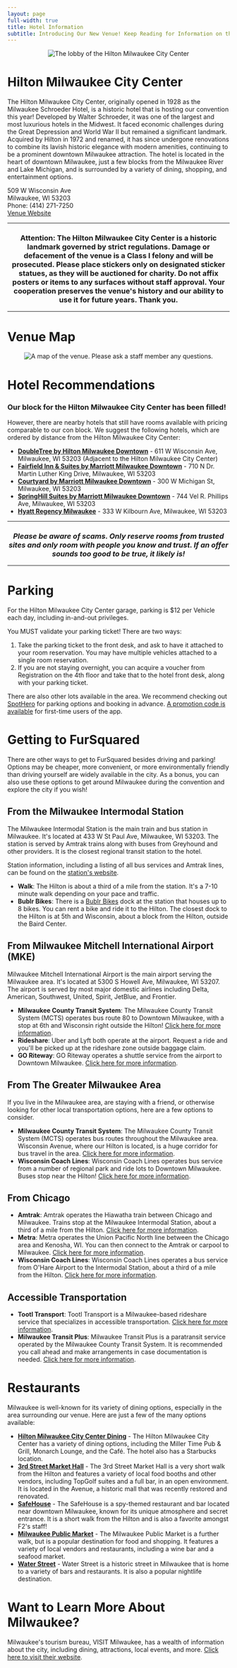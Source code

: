 ```yaml
---
layout: page
full-width: true
title: Hotel Information
subtitle: Introducing Our New Venue! Keep Reading for Information on the Hilton Milwaukee City Center, Hotels, Parking, Travel Options, and Food!
---
```

<div align="center">
  <img alt="The lobby of the Hilton Milwaukee City Center"  src="{{ 'assets/img/2024/hilton_inside.jpg' | relative_url }}" />
</div>

# Hilton Milwaukee City Center

The Hilton Milwaukee City Center, originally opened in 1928 as the Milwaukee Schroeder Hotel, is a historic hotel that is hosting our convention this year! Developed by Walter Schroeder, it was one of the largest and most luxurious hotels in the Midwest. It faced economic challenges during the Great Depression and World War II but remained a significant landmark. Acquired by Hilton in 1972 and renamed, it has since undergone renovations to combine its lavish historic elegance with modern amenities, continuing to be a prominent downtown Milwaukee attraction. The hotel is located in the heart of downtown Milwaukee, just a few blocks from the Milwaukee River and Lake Michigan, and is surrounded by a variety of dining, shopping, and entertainment options.

509 W Wisconsin Ave<br/>Milwaukee, WI 53203<br />
Phone: (414) 271-7250<br/>
<a href="https://www3.hilton.com/en/hotels/wisconsin/hilton-milwaukee-city-center-MKEMHHF/index.html">Venue Website</a>

<hr>
  <div align="center">
    <h3>Attention: The Hilton Milwaukee City Center is a historic landmark governed by strict regulations. Damage or defacement of the venue is a Class I felony and will be prosecuted. Please place stickers only on designated sticker statues, as they will be auctioned for charity. Do not affix posters or items to any surfaces without staff approval. Your cooperation preserves the venue's history and our ability to use it for future years. Thank you.</h3>
  </div>
<hr>

# Venue Map

<div align="center">
  <img alt="A map of the venue. Please ask a staff member any questions."  src="{{ 'assets/img/maps/map_venue.png' | relative_url }}" />
</div>

# Hotel Recommendations

### Our  block for the Hilton Milwaukee City Center has been filled!

However, there are nearby hotels that still have rooms available with pricing comparable to our con block. We suggest the following hotels, which are ordered by distance from the Hilton Milwaukee City Center:

* **[DoubleTree by Hilton Milwaukee Downtown](https://www.hilton.com/en/hotels/mkeccdt-doubletree-milwaukee-downtown/)** - 611 W Wisconsin Ave, Milwaukee, WI 53203 (Adjacent to the Hilton Milwaukee City Center)
* **[Fairfield Inn & Suites by Marriott Milwaukee Downtown](https://www.marriott.com/hotels/travel/mkefd-fairfield-inn-and-suites-milwaukee-downtown/)** - 710 N Dr. Martin Luther King Drive, Milwaukee, WI 53203
* **[Courtyard by Marriott Milwaukee Downtown](https://www.marriott.com/hotels/travel/mkecy-courtyard-milwaukee-downtown/)** - 300 W Michigan St, Milwaukee, WI 53203
* **[SpringHill Suites by Marriott Milwaukee Downtown](https://www.marriott.com/hotels/travel/mkesd-springhill-suites-milwaukee-downtown/)** - 744 Vel R. Phillips Ave, Milwaukee, WI 53203
* **[Hyatt Regency Milwaukee](https://www.hyatt.com/en-US/hotel/wisconsin/hyatt-regency-milwaukee/mkerm)** - 333 W Kilbourn Ave, Milwaukee, WI 53203

<hr>

<div align="center">
  <h3><em>Please be aware of scams. Only reserve rooms from trusted sites and only room with people you know and trust. If an offer sounds too good to be true, it likely is!</em></h3>
</div>

<hr>

# Parking
For the Hilton Milwaukee City Center garage, parking is $12 per Vehicle each day, including in-and-out privileges.

You MUST validate your parking ticket! There are two ways:

1. Take the parking ticket to the front desk, and ask to have it attached to your room reservation. You may have multiple vehicles attached to a single room reservation.
2. If you are not staying overnight, you can acquire a voucher from Registration on the 4th floor and take that to the hotel front desk, along with your parking ticket.

There are also other lots available in the area. We recommend checking out [SpotHero](https://spothero.com) for parking options and booking in advance. [A promotion code is available](https://spothero.com/about/promo-code) for first-time users of the app.

# Getting to FurSquared

There are other ways to get to FurSquared besides driving and parking! Options may be cheaper, more convenient, or more environmentally friendly than driving yourself are widely available in the city. As a bonus, you can also use these options to get around Milwaukee during the convention and explore the city if you wish!

## From the Milwaukee Intermodal Station

The Milwaukee Intermodal Station is the main train and bus station in Milwaukee. It's located at 433 W St Paul Ave, Milwaukee, WI 53203. The station is served by Amtrak trains along with buses from Greyhound and other providers. It is the closest regional transit station to the hotel.

Station information, including a listing of all bus services and Amtrak lines, can be found on the [station's website](https://wisconsindot.gov/pages/travel/rail/mis.aspx).

* **Walk**: The Hilton is about a third of a mile from the station. It's a 7-10 minute walk depending on your pace and traffic.
* **Bublr Bikes**: There is a [Bublr Bikes](https://bublrbikes.org) dock at the station that houses up to 8 bikes. You can rent a bike and ride it to the Hilton. The closest dock to the Hilton is at 5th and Wisconsin, about a block from the Hilton, outside the Baird Center.

## From Milwaukee Mitchell International Airport (MKE)

Milwaukee Mitchell International Airport is the main airport serving the Milwaukee area. It's located at 5300 S Howell Ave, Milwaukee, WI 53207. The airport is served by most major domestic airlines including Delta, American, Southwest, United, Spirit, JetBlue, and Frontier.

* **Milwaukee County Transit System**: The Milwaukee County Transit System (MCTS) operates bus route 80 to Downtown Milwaukee, with a stop at 6th and Wisconsin right outside the Hilton! [Click here for more information](https://www.ridemcts.com/routes-schedules/80).
* **Rideshare**: Uber and Lyft both operate at the airport. Request a ride and you'll be picked up at the rideshare zone outside baggage claim.
* **GO Riteway**: GO Riteway operates a shuttle service from the airport to Downtown Milwaukee. [Click here for more information](https://goriteway.com/ride-services/airport-transportation/).

## From The Greater Milwaukee Area

If you live in the Milwaukee area, are staying with a friend, or otherwise looking for other local transportation options, here are a few options to consider.

* **Milwaukee County Transit System**: The Milwaukee County Transit System (MCTS) operates bus routes throughout the Milwaukee area. Wisconsin Avenue, where our Hilton is located, is a huge corridor for bus travel in the area. [Click here for more information](https://www.ridemcts.com/routes-schedules).
* **Wisconsin Coach Lines**: Wisconsin Coach Lines operates bus service from a number of regional park and ride lots to Downtown Milwaukee. Buses stop near the Hilton! [Click here for more information](https://www.coachusa.com/wisconsin-coach).

## From Chicago

* **Amtrak**: Amtrak operates the Hiawatha train between Chicago and Milwaukee. Trains stop at the Milwaukee Intermodal Station, about a third of a mile from the Hilton. [Click here for more information](https://www.amtrak.com/routes/hiawatha-train.html).
* **Metra**: Metra operates the Union Pacific North line between the Chicago area and Kenosha, WI. You can then connect to the Amtrak or carpool to Milwaukee. [Click here for more information](https://metrarail.com/maps-schedules/train-lines/UP-N).
* **Wisconsin Coach Lines**: Wisconsin Coach Lines operates a bus service from O'Hare Airport to the Intermodal Station, about a third of a mile from the Hilton. [Click here for more information](https://www.coachusa.com/wisconsin-coach).

## Accessible Transportation

* **Tootl Transport**: Tootl Transport is a Milwaukee-based rideshare service that specializes in accessible transportation. [Click here for more information](https://www.ridetootl.com/milwaukee/).
* **Milwaukee Transit Plus**: Milwaukee Transit Plus is a paratransit service operated by the Milwaukee County Transit System. It is recommended you call ahead and make arrangements in case documentation is needed. [Click here for more information](https://www.ridemcts.com/accessibility/transit-plus/paratransit-service-for-visitors).

# Restaurants

Milwaukee is well-known for its variety of dining options, especially in the area surrounding our venue. Here are just a few of the many options available:

* **[Hilton Milwaukee City Center Dining](https://www3.hilton.com/en/hotels/wisconsin/hilton-milwaukee-city-center-MKEMHHF/dining/index.html)** - The Hilton Milwaukee City Center has a variety of dining options, including the Miller Time Pub & Grill, Monarch Lounge, and the Café. The hotel also has a Starbucks location.
* **[3rd Street Market Hall](https://www.3rdstmarkethall.com)** - The 3rd Street Market Hall is a very short walk from the Hilton and features a variety of local food booths and other vendors, including TopGolf suites and a full bar, in an open environment. It is located in the Avenue, a historic mall that was recently restored and renovated.
* **[SafeHouse](https://www.safe-house.com/milwaukee)** - The SafeHouse is a spy-themed restaurant and bar located near downtown Milwaukee, known for its unique atmosphere and secret entrance. It is a short walk from the Hilton and is also a favorite amongst F2's staff!
* **[Milwaukee Public Market](https://milwaukeepublicmarket.org)** - The Milwaukee Public Market is a further walk, but is a popular destination for food and shopping. It features a variety of local vendors and restaurants, including a wine bar and a seafood market.
* **[Water Street](https://www.milwaukeedowntown.com/experience/dining/)** - Water Street is a historic street in Milwaukee that is home to a variety of bars and restaurants. It is also a popular nightlife destination.

# Want to Learn More About Milwaukee?

Milwaukee's tourism bureau, VISIT Milwaukee, has a wealth of information about the city, including dining, attractions, local events, and more. [Click here to visit their website](https://www.visitmilwaukee.org).
